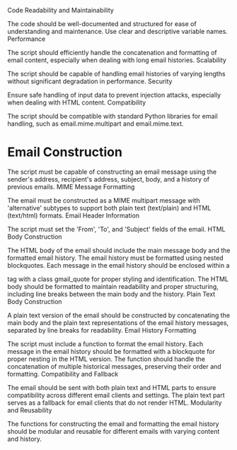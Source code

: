 Code Readability and Maintainability

The code should be well-documented and structured for ease of understanding and maintenance.
Use clear and descriptive variable names.
Performance

The script should efficiently handle the concatenation and formatting of email content, especially when dealing with long email histories.
Scalability

The script should be capable of handling email histories of varying lengths without significant degradation in performance.
Security

Ensure safe handling of input data to prevent injection attacks, especially when dealing with HTML content.
Compatibility

The script should be compatible with standard Python libraries for email handling, such as email.mime.multipart and email.mime.text.



# Email Construction

The script must be capable of constructing an email message using the sender's address, recipient's address, subject, body, and a history of previous emails.
MIME Message Formatting

The email must be constructed as a MIME multipart message with 'alternative' subtypes to support both plain text (text/plain) and HTML (text/html) formats.
Email Header Information

The script must set the 'From', 'To', and 'Subject' fields of the email.
HTML Body Construction

The HTML body of the email should include the main message body and the formatted email history.
The email history must be formatted using nested blockquotes.
Each message in the email history should be enclosed within a <div> tag with a class gmail_quote for proper styling and identification.
The HTML body should be formatted to maintain readability and proper structuring, including line breaks between the main body and the history.
Plain Text Body Construction

A plain text version of the email should be constructed by concatenating the main body and the plain text representations of the email history messages, separated by line breaks for readability.
Email History Formatting

The script must include a function to format the email history.
Each message in the email history should be formatted with a blockquote for proper nesting in the HTML version.
The function should handle the concatenation of multiple historical messages, preserving their order and formatting.
Compatibility and Fallback

The email should be sent with both plain text and HTML parts to ensure compatibility across different email clients and settings.
The plain text part serves as a fallback for email clients that do not render HTML.
Modularity and Reusability

The functions for constructing the email and formatting the email history should be modular and reusable for different emails with varying content and history.